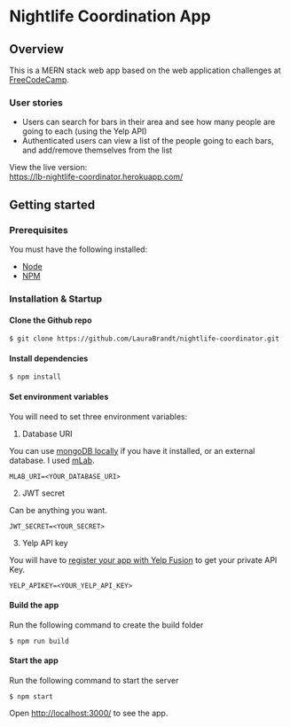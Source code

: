 Nightlife Coordination App
==============================

## Overview
This is a MERN stack web app based on the web application challenges at [FreeCodeCamp](https://www.freecodecamp.org/challenges/build-a-nightlife-coordination-app).

### User stories
- Users can search for bars in their area and see how many people are going to each (using the Yelp API)
- Authenticated users can view a list of the people going to each bars, and add/remove themselves from the list 

View the live version:  
<https://lb-nightlife-coordinator.herokuapp.com/>


## Getting started
### Prerequisites
You must have the following installed:
* [Node](https://nodejs.org/)
* [NPM](https://nodejs.org/)

### Installation & Startup
#### Clone the Github repo

``` 
$ git clone https://github.com/LauraBrandt/nightlife-coordinator.git 
```

#### Install dependencies

```
$ npm install 
```

#### Set environment variables
You will need to set three environment variables:

1. Database URI

 You can use [mongoDB locally](https://www.mongodb.com/download-center) if you have it installed, or an external database. I used [mLab](https://mlab.com/).
 
 ```
 MLAB_URI=<YOUR_DATABASE_URI>
 ```
 
2. JWT secret

 Can be anything you want.

 ```
 JWT_SECRET=<YOUR_SECRET>
 ```
 
3. Yelp API key

 You will have to [register your app with Yelp Fusion](https://www.yelp.com/developers/documentation/v3/authentication) to get your private API Key.
 
 ```
 YELP_APIKEY=<YOUR_YELP_API_KEY>
 ```
 
#### Build the app

Run the following command to create the build folder
```
$ npm run build
```

#### Start the app
Run the following command to start the server
```
$ npm start
```

Open <http://localhost:3000/> to see the app.
